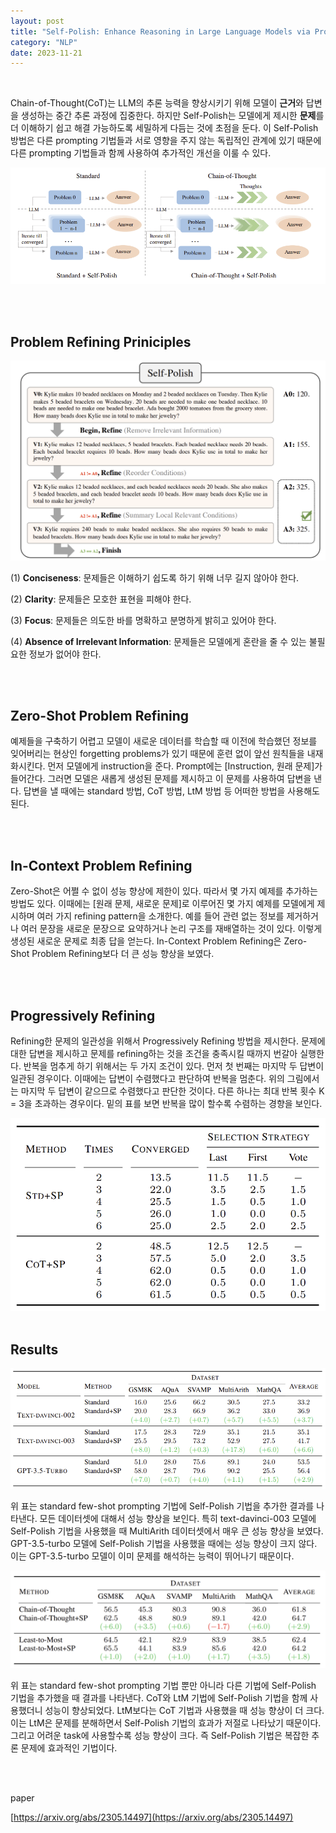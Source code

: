 ```yaml
---
layout: post
title: "Self-Polish: Enhance Reasoning in Large Language Models via Problem Refinement"
category: "NLP"
date: 2023-11-21
---
```


<br>

Chain-of-Thought(CoT)는 LLM의 추론 능력을 향상시키기 위해 모델이 **근거**와 답변을 생성하는 중간 추론 과정에 집중한다. 하지만 Self-Polish는 모델에게 제시한 **문제**를 더 이해하기 쉽고 해결 가능하도록 세밀하게 다듬는 것에 초점을 둔다. 이 Self-Polish 방법은 다른 prompting 기법들과 서로 영향을 주지 않는 독립적인 관계에 있기 때문에 다른 prompting 기법들과 함께 사용하여 추가적인 개선을 이룰 수 있다.

![Untitled](/assets/Self-Polish%20Enhance%20Reasoning%20in%20Large%20Language%20Mo%20ffcdd7084ad24037ba4c16d93e52c35e/Untitled.png)

<br>
<br>

## **Problem Refining Priniciples**

![Untitled](/assets/Self-Polish%20Enhance%20Reasoning%20in%20Large%20Language%20Mo%20ffcdd7084ad24037ba4c16d93e52c35e/Untitled%201.png)

(1) **Conciseness**: 문제들은 이해하기 쉽도록 하기 위해 너무 길지 않아야 한다.

(2) **Clarity**: 문제들은 모호한 표현을 피해야 한다.

(3) **Focus**: 문제들은 의도한 바를 명확하고 분명하게 밝히고 있어야 한다.

(4) **Absence of Irrelevant Information**: 문제들은 모델에게 혼란을 줄 수 있는 불필요한 정보가 없어야 한다.

<br>
<br>

## **Zero-Shot Problem Refining**

예제들을 구축하기 어렵고 모델이 새로운 데이터를 학습할 때 이전에 학습했던 정보를 잊어버리는 현상인 forgetting problems가 있기 때문에 훈련 없이 앞선 원칙들을 내재화시킨다. 먼저 모델에게 instruction을 준다. Prompt에는 [Instruction, 원래 문제]가 들어간다. 그러면 모델은 새롭게 생성된 문제를 제시하고 이 문제를 사용하여 답변을 낸다. 답변을 낼 때에는 standard 방법, CoT 방법, LtM 방법 등 어떠한 방법을 사용해도 된다.

<br>
<br>

## **In-Context Problem Refining**

Zero-Shot은 어쩔 수 없이 성능 향상에 제한이 있다. 따라서 몇 가지 예제를 추가하는 방법도 있다. 이때에는 [원래 문제, 새로운 문제]로 이루어진 몇 가지 예제를 모델에게 제시하며 여러 가지 refining pattern을 소개한다. 예를 들어 관련 없는 정보를 제거하거나 여러 문장을 새로운 문장으로 요약하거나 논리 구조를 재배열하는 것이 있다. 이렇게 생성된 새로운 문제로 최종 답을 얻는다. In-Context Problem Refining은 Zero-Shot Problem Refining보다 더 큰 성능 향상을 보였다.

<br>
<br>

## **Progressively Refining**

Refining한 문제의 일관성을 위해서 Progressively Refining 방법을 제시한다. 문제에 대한 답변을 제시하고 문제를 refining하는 것을 조건을 충족시킬 때까지 번갈아 실행한다. 반복을 멈추게 하기 위해서는 두 가지 조건이 있다. 먼저 첫 번째는 마지막 두 답변이 일관된 경우이다. 이때에는 답변이 수렴했다고 판단하여 반복을 멈춘다. 위의 그림에서는 마지막 두 답변이 같으므로 수렴했다고 판단한 것이다. 다른 하나는 최대 반복 횟수 K = 3을 초과하는 경우이다. 밑의 표를 보면 반복을 많이 할수록 수렴하는 경향을 보인다. 

<img src="/assets/Self-Polish%20Enhance%20Reasoning%20in%20Large%20Language%20Mo%20ffcdd7084ad24037ba4c16d93e52c35e/Untitled%202.png" alt="Untitled" class="center-image2">

<br>
<br>

## **Results**

![Untitled](/assets/Self-Polish%20Enhance%20Reasoning%20in%20Large%20Language%20Mo%20ffcdd7084ad24037ba4c16d93e52c35e/Untitled%203.png)

위 표는 standard few-shot prompting 기법에 Self-Polish 기법을 추가한 결과를 나타낸다. 모든 데이터셋에 대해서 성능 향상을 보인다. 특히 text-davinci-003 모델에 Self-Polish 기법을 사용했을 때 MultiArith 데이터셋에서 매우 큰 성능 향상을 보였다. GPT-3.5-turbo 모델에 Self-Polish 기법을 사용했을 때에는 성능 향상이 크지 않다. 이는 GPT-3.5-turbo 모델이 이미 문제를 해석하는 능력이 뛰어나기 때문이다.

![Untitled](/assets/Self-Polish%20Enhance%20Reasoning%20in%20Large%20Language%20Mo%20ffcdd7084ad24037ba4c16d93e52c35e/Untitled%204.png)

위 표는 standard few-shot prompting 기법 뿐만 아니라 다른 기법에 Self-Polish 기법을 추가했을 때 결과를 나타낸다. CoT와 LtM 기법에 Self-Polish 기법을 함께 사용했더니 성능이 향상되었다. LtM보다는 CoT 기법과 사용했을 때 성능 향상이 더 크다. 이는 LtM은 문제를 분해하면서 Self-Polish 기법의 효과가 저절로 나타났기 때문이다. 그리고 어려운 task에 사용할수록 성능 향상이 크다. 즉 Self-Polish 기법은 복잡한 추론 문제에 효과적인 기법이다.

<br>
<br>

paper

[https://arxiv.org/abs/2305.14497](https://arxiv.org/abs/2305.14497)
